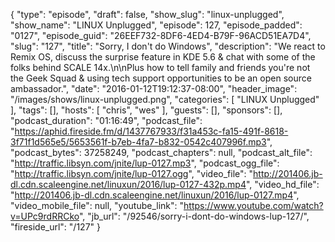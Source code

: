{
  "type": "episode",
  "draft": false,
  "show_slug": "linux-unplugged",
  "show_name": "LINUX Unplugged",
  "episode": 127,
  "episode_padded": "0127",
  "episode_guid": "26EEF732-8DF6-4ED4-B79F-96ACD51EA7D4",
  "slug": "127",
  "title": "Sorry, I don't do Windows",
  "description": "We react to Remix OS, discuss the surprise feature in KDE 5.6 & chat with some of the folks behind SCALE 14x.\n\nPlus how to tell family and friends you're not the Geek Squad & using tech support opportunities to be an open source ambassador.",
  "date": "2016-01-12T19:12:37-08:00",
  "header_image": "/images/shows/linux-unplugged.png",
  "categories": [
    "LINUX Unplugged"
  ],
  "tags": [],
  "hosts": [
    "chris",
    "wes"
  ],
  "guests": [],
  "sponsors": [],
  "podcast_duration": "01:16:49",
  "podcast_file": "https://aphid.fireside.fm/d/1437767933/f31a453c-fa15-491f-8618-3f71f1d565e5/5653561f-b7eb-4fa7-b832-0542c407996f.mp3",
  "podcast_bytes": 37258249,
  "podcast_chapters": null,
  "podcast_alt_file": "http://traffic.libsyn.com/jnite/lup-0127.mp3",
  "podcast_ogg_file": "http://traffic.libsyn.com/jnite/lup-0127.ogg",
  "video_file": "http://201406.jb-dl.cdn.scaleengine.net/linuxun/2016/lup-0127-432p.mp4",
  "video_hd_file": "http://201406.jb-dl.cdn.scaleengine.net/linuxun/2016/lup-0127.mp4",
  "video_mobile_file": null,
  "youtube_link": "https://www.youtube.com/watch?v=UPc9rdRRCko",
  "jb_url": "/92546/sorry-i-dont-do-windows-lup-127/",
  "fireside_url": "/127"
}

